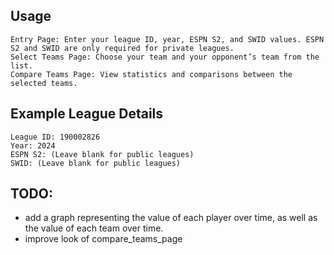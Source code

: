 ## Usage

    Entry Page: Enter your league ID, year, ESPN S2, and SWID values. ESPN S2 and SWID are only required for private leagues.
    Select Teams Page: Choose your team and your opponent’s team from the list.
    Compare Teams Page: View statistics and comparisons between the selected teams.

## Example League Details

    League ID: 190002826
    Year: 2024
    ESPN S2: (Leave blank for public leagues)
    SWID: (Leave blank for public leagues)

## TODO:

 - add a graph representing the value of each player over time, as well as the value of each team over time.
 - improve look of  compare_teams_page
